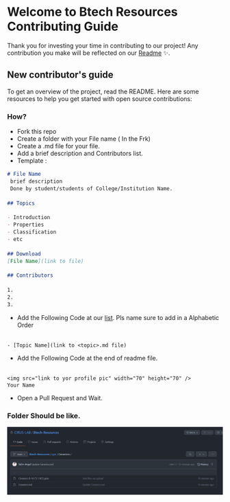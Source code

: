 # Welcome to Btech Resources Contributing Guide

Thank you for investing your time in contributing to our project! Any contribution you make will be reflected on our [Readme](https://github.com/CIRUS-LAB/Btech-Resources/blob/main/README.md#Contributors) ✨.

## New contributor's guide

To get an overview of the project, read the README. Here are some resources to help you get started with open source contributions:

### How?
- Fork this repo
- Create a folder with your File name ( In the Frk)
- Create a .md file for your file.
- Add a brief description and Contributors list.
- Template :
```Markdown
# File Name
 brief description
 Done by student/students of College/Institution Name.

## Topics

- Introduction
- Properties
- Classification
- etc

## Download
[File Name](link to file)

## Contributors

1.
2.
3.

```
- Add the Following Code at our [list](https://github.com/CIRUS-LAB/Btech-Resources/blob/main/README.md#List). Pls name sure to add in a Alphabetic Order
```

- [Topic Name](link to <topic>.md file)

```
- Add the Following Code at the end of readme file.
```

<img src="link to yor profile pic" width="70" height="70" />
Your Name

```
- Open a Pull Request and Wait.
 
### Folder Should be like.
<img align="center" src="https://github.com/CIRUS-LAB/Btech-Resources/blob/main/img/tutorial1.png"  />
